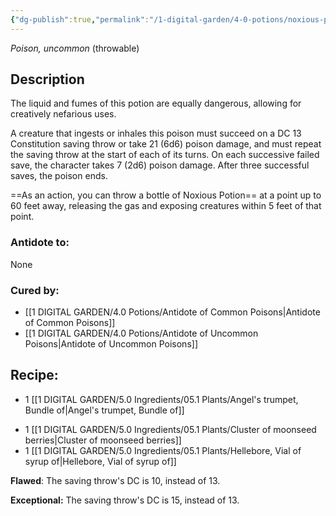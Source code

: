 ```yaml
---
{"dg-publish":true,"permalink":"/1-digital-garden/4-0-potions/noxious-potion/","tags":["potion","yr5","uncommon"]}
---
```


*Poison, uncommon* (throwable)

## Description

The liquid and fumes of this potion are equally dangerous, allowing for creatively nefarious uses. 

A creature that ingests or inhales this poison must succeed on a DC 13 Constitution saving throw or take 21 (6d6) poison damage, and must repeat the saving throw at the start of each of its turns. On each successive failed save, the character takes 7 (2d6) poison damage. After three successful saves, the poison ends.

==As an action, you can throw a bottle of Noxious Potion== at a point up to 60 feet away, releasing the gas and exposing creatures within 5 feet of that point.

### Antidote to: 
None

### Cured by:
- [[1 DIGITAL GARDEN/4.0 Potions/Antidote of Common Poisons\|Antidote of Common Poisons]]
- [[1 DIGITAL GARDEN/4.0 Potions/Antidote of Uncommon Poisons\|Antidote of Uncommon Poisons]]

## Recipe:

- 1 [[1 DIGITAL GARDEN/5.0 Ingredients/05.1 Plants/Angel's trumpet, Bundle of\|Angel's trumpet, Bundle of]]
* 1 [[1 DIGITAL GARDEN/5.0 Ingredients/05.1 Plants/Cluster of moonseed berries\|Cluster of moonseed berries]]
* 1 [[1 DIGITAL GARDEN/5.0 Ingredients/05.1 Plants/Hellebore, Vial of syrup of\|Hellebore, Vial of syrup of]]

**Flawed**:
The saving throw's DC is 10, instead of 13.

**Exceptional:** 
The saving throw's DC is 15, instead of 13.